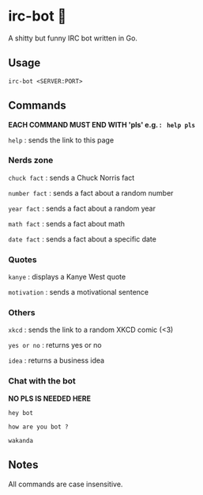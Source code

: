 # irc-bot :speech_balloon:

A shitty but funny IRC bot written in Go.

## Usage 

`irc-bot <SERVER:PORT>`

## Commands

__EACH COMMAND MUST END WITH 'pls'  e.g. : ` help pls`__

`help` : sends the link to this page

### Nerds zone

`chuck fact` : sends a Chuck Norris fact

`number fact` : sends a fact about a random number

`year fact` : sends a fact about a random year

`math fact` : sends a fact about math

`date fact` : sends a fact about a specific date

### Quotes

`kanye` : displays a Kanye West quote

`motivation` : sends a motivational sentence

### Others

`xkcd` : sends the link to a random XKCD comic (<3)

`yes or no` : returns yes or no

`idea` : returns a business idea

### Chat with the bot
__NO PLS IS NEEDED HERE__

`hey bot`

`how are you bot ?`

`wakanda`

## Notes

All commands are case insensitive.